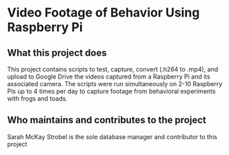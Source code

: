 # Video Footage of Behavior Using Raspberry Pi

## What this project does
This project contains scripts to test, capture, convert (.h264 to .mp4), and upload to Google Drive the videos captured from a Raspberry Pi and its associated camera. The scripts were run simultaneously on 2-10 Raspberry Pis up to 4 times per day to capture footage from behavioral experiments with frogs and toads.

## Who maintains and contributes to the project
Sarah McKay Strobel is the sole database manager and contributor to this project